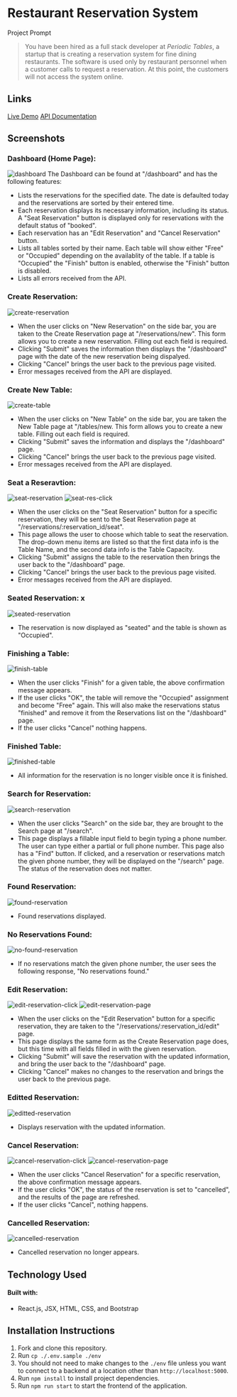 # Restaurant Reservation System

Project Prompt

> You have been hired as a full stack developer at _Periodic Tables_, a startup that is creating a reservation system for fine dining restaurants.
> The software is used only by restaurant personnel when a customer calls to request a reservation.
> At this point, the customers will not access the system online.


## Links

[Live Demo](https://capstone-restaurant-reservation-ypom.onrender.com)
[API Documentation](https://github.com/bneighbs6/capstone-restaurant-reservation/tree/main/back-end)

## Screenshots 

### Dashboard (Home Page):
![dashboard](/screenshots/dashboard-page.png)
The Dashboard can be found at "/dashboard" and has the following features: 

- Lists the reservations for the specified date. The date is defaulted today and the reservations are sorted by their entered time. 
- Each reservation displays its necessary information, including its status. A "Seat Reservation" button is displayed only for reservations with the default status of "booked".
- Each reservation has an "Edit Reservation" and "Cancel Reservation" button. 
- Lists all tables sorted by their name. Each table will show either "Free" or "Occupied" depending on the availablity of the table. If a table is "Occupied" the "Finish" button is enabled, otherwise the "Finish" button is disabled. 
- Lists all errors received from the API.

### Create Reservation:
![create-reservation](/screenshots/create-reservation-page.png)

- When the user clicks on "New Reservation" on the side bar, you are taken to the Create Reservation page at "/reservations/new". This form allows you to create a new reservation. Filling out each field is required. 
- Clicking "Submit" saves the information then displays the "/dashboard" page with the date of the new reservation being dispalyed.
- Clicking "Cancel" brings the user back to the previous page visited.
- Error messages received from the API are displayed. 

### Create New Table:
![create-table](/screenshots/create-new-table-page.png)

- When the user clicks on "New Table" on the side bar, you are taken the New Table page at "/tables/new. This form allows you to create a new table. Filling out each field is required. 
- Clicking "Submit" saves the information and displays the "/dashboard" page. 
- Clicking "Cancel" brings the user back to the previous page visited.
- Error messages received from the API are displayed. 

### Seat a Reseravtion: 
![seat-reservation](/screenshots//seat-reservation-click.png)
![seat-res-click](/screenshots/seat-reservation-page.png)
- When the user clicks on the "Seat Reservation" button for a specific reservation, they will be sent to the Seat Reservation page at "/reservations/:reservation_id/seat". 
- This page allows the user to choose which table to seat the reservation. The drop-down menu items are listed so that the first data info is the Table Name, and the second data info is the Table Capacity.
- Clicking "Submit" assigns the table to the reservation then brings the user back to the "/dashboard" page.
- Clicking "Cancel" brings the user back to the previous page visited.
- Error messages received from the API are displayed. 

### Seated Reservation: x
![seated-reservation](/screenshots/seated-reservation-page.png)
- The reservation is now displayed as "seated" and the table is shown as "Occupied".

### Finishing a Table: 
![finish-table](/screenshots/finish-table-page.png)
- When the user clicks "Finish" for a given table, the above confirmation message appears. 
- If the user clicks "OK", the table will remove the "Occupied" assignment and become "Free" again. This will also make the reservations status "finished" and remove it from the Reservations list on the "/dashboard" page. 
- If the user clicks "Cancel" nothing happens. 

### Finished Table: 
![finished-table](/screenshots/table-finished-page.png)
- All information for the reservation is no longer visible once it is finished. 

### Search for Reservation: 
![search-reservation](/screenshots/search-reservation-page.png)
- When the user clicks "Search" on the side bar, they are brought to the Search page at "/search". 
- This page displays a fillable input field to begin typing a phone number. The user can type either a partial or full phone number. This page also has a "Find" button. If clicked, and a reservation or reservations match the given phone number, they will be displayed on the "/search" page. The status of the reservation does not matter.  


### Found Reservation: 
![found-reservation](/screenshots/found-res-page.png)
- Found reservations displayed. 

### No Reservations Found: 
![no-found-reservation](/screenshots/res-not-found-page.png)
- If no reservations match the given phone number, the user sees the following response, "No reservations found."

### Edit Reservation: 
![edit-reservation-click](/screenshots/edit-reservation-click-page.png)
![edit-reservation-page](/screenshots//edit-res-page.png)
- When the user clicks on the "Edit Reservation" button for a specific reservation, they are taken to the "/reservations/:reservation_id/edit" page. 
- This page displays the same form as the Create Reservation page does, but this time with all fields filled in with the given reservation. 
- Clicking "Submit" will save the reservation with the updated information, and bring the user back to the "/dashboard" page. 
- Clicking "Cancel" makes no changes to the reservation and brings the user back to the previous page. 

### Editted Reservation: 
![editted-reservation](/screenshots/editted-res-page.png)
- Displays reservation with the updated information.

### Cancel Reservation: 
![cancel-reservation-click](/screenshots/cancel-res-click-page.png)
![cancel-reservation-page](/screenshots/cancel-message-page.png)
- When the user clicks "Cancel Reservation" for a specific reservation, the above confirmation message appears.
- If the user clicks "OK", the status of the reservation is set to "cancelled", and the results of the page are refreshed.  
- If the user clicks "Cancel", nothing happens. 

### Cancelled Reservation: 
![cancelled-reservation](/screenshots/res-cancelled-page.png)
- Cancelled reservation no longer appears. 

## Technology Used
#### Built with: 
- React.js, JSX, HTML, CSS, and Bootstrap

## Installation Instructions
1. Fork and clone this repository.
2. Run `cp ./.env.sample ./env`
3. You should not need to make changes to the `./env` file unless you want to connect to a backend at a location other than `http://localhost:5000`.
4. Run `npm install` to install project dependencies.
5. Run `npm run start` to start the frontend of the application.